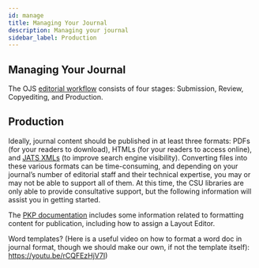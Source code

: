 ```yaml
---
id: manage
title: Managing Your Journal
description: Managing your journal
sidebar_label: Production
---
```

## Managing Your Journal

The OJS [editorial workflow](https://docs.pkp.sfu.ca/learning-ojs/en/editorial-workflow) consists of four stages: Submission, Review, Copyediting, and Production.

## Production

Ideally, journal content should be published in at least three formats: PDFs (for your readers to download), HTMLs (for your readers to access online), and [JATS XMLs](https://blog.typeset.io/jats-xml-everything-a-publisher-needs-to-know-95862a4184a3#51cd) (to improve search engine visibility). Converting files into these various formats can be time-consuming, and depending on your journal’s number of editorial staff and their technical expertise, you may or may not be able to support all of them. At this time, the CSU libraries are only able to provide consultative support, but the following information will assist you in getting started.

The [PKP documentation](https://docs.pkp.sfu.ca/learning-ojs/en/production-publication#format-article-for-publication) includes some information related to formatting content for publication, including how to assign a Layout Editor.  

Word templates? (Here is a useful video on how to format a word doc in journal format, though we should make our own, if not the template itself): https://youtu.be/rCQFEzHjV7I)

